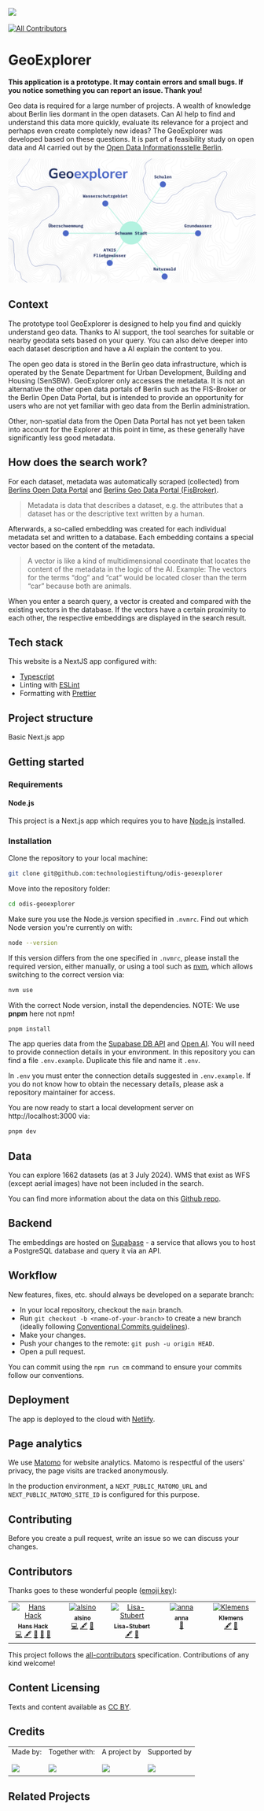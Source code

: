 ![](https://img.shields.io/badge/Built%20with%20%E2%9D%A4%EF%B8%8F-at%20Technologiestiftung%20Berlin-blue)

<!-- ALL-CONTRIBUTORS-BADGE:START - Do not remove or modify this section -->

[![All Contributors](https://img.shields.io/badge/all_contributors-5-orange.svg?style=flat-square)](#contributors-)

<!-- ALL-CONTRIBUTORS-BADGE:END -->

# GeoExplorer

**This application is a prototype. It may contain errors and small bugs. If you notice something you can report an issue. Thank you!**

Geo data is required for a large number of projects. A wealth of knowledge about Berlin lies dormant in the open datasets. Can AI help to find and understand this data more quickly, evaluate its relevance for a project and perhaps even create completely new ideas? The GeoExplorer was developed based on these questions. It is part of a feasibility study on open data and AI carried out by the [Open Data Informationsstelle Berlin](https://odis-berlin.de/).

![screenshot](/public/images/social_image_1280_x_640.png)

## Context

The prototype tool GeoExplorer is designed to help you find and quickly understand geo data. Thanks to AI support, the tool searches for suitable or nearby geodata sets based on your query. You can also delve deeper into each dataset description and have a AI explain the content to you.

The open geo data is stored in the Berlin geo data infrastructure, which is operated by the Senate Department for Urban Development, Building and Housing (SenSBW). GeoExplorer only accesses the metadata. It is not an alternative the other open data portals of Berlin such as the FIS-Broker or the Berlin Open Data Portal, but is intended to provide an opportunity for users who are not yet familiar with geo data from the Berlin administration.

Other, non-spatial data from the Open Data Portal has not yet been taken into account for the Explorer at this point in time, as these generally have significantly less good metadata.

## How does the search work?

For each dataset, metadata was automatically scraped (collected) from [Berlins Open Data Portal](https://daten.berlin.de/) and [Berlins Geo Data Portal (FisBroker)](https://fbinter.stadt-berlin.de/fb/).

> Metadata is data that describes a dataset, e.g. the attributes that a dataset has or the descriptive text written by a human.

Afterwards, a so-called embedding was created for each individual metadata set and written to a database. Each embedding contains a special vector based on the content of the metadata.

> A vector is like a kind of multidimensional coordinate that locates the content of the metadata in the logic of the AI.
> Example: The vectors for the terms “dog” and “cat” would be located closer than the term “car” because both are animals.

When you enter a search query, a vector is created and compared with the existing vectors in the database. If the vectors have a certain proximity to each other, the respective embeddings are displayed in the search result.

## Tech stack

This website is a NextJS app configured with:

- [Typescript](https://www.typescriptlang.org/)
- Linting with [ESLint](https://eslint.org/)
- Formatting with [Prettier](https://prettier.io/)

## Project structure

Basic Next.js app

## Getting started

### Requirements

#### Node.js

This project is a Next.js app which requires you to have [Node.js](https://nodejs.org/en/) installed.

### Installation

Clone the repository to your local machine:

```bash
git clone git@github.com:technologiestiftung/odis-geoexplorer
```

Move into the repository folder:

```bash
cd odis-geoexplorer
```

Make sure you use the Node.js version specified in `.nvmrc`. Find out which Node version you're currently on with:

```bash
node --version
```

If this version differs from the one specified in `.nvmrc`, please install the required version, either manually, or using a tool such as [nvm](https://github.com/nvm-sh/nvm), which allows switching to the correct version via:

```bash
nvm use
```

With the correct Node version, install the dependencies.
NOTE: We use **pnpm** here not npm!

```bash
pnpm install
```

The app queries data from the [Supabase DB API](https://www.supabase.com/) and [Open AI](https://www.openai.com/). You will need to provide connection details in your environment. In this repository you can find a file `.env.example`. Duplicate this file and name it `.env`.

In `.env` you must enter the connection details suggested in `.env.example`. If you do not know how to obtain the necessary details, please ask a repository maintainer for access.

You are now ready to start a local development server on http://localhost:3000 via:

```bash
pnpm dev
```

## Data

You can explore 1662 datasets (as at 3 July 2024). WMS that exist as WFS (except aerial images) have not been included in the search.

You can find more information about the data on this [Github repo](https://github.com/technologiestiftung/odis-geoexplorer-data).

## Backend

The embeddings are hosted on [Supabase](https://www.supabase.com/) - a service that allows you to host a PostgreSQL database and query it via an API.

## Workflow

New features, fixes, etc. should always be developed on a separate branch:

- In your local repository, checkout the `main` branch.
- Run `git checkout -b <name-of-your-branch>` to create a new branch (ideally following [Conventional Commits guidelines](https://www.conventionalcommits.org)).
- Make your changes.
- Push your changes to the remote: `git push -u origin HEAD`.
- Open a pull request.

You can commit using the `npm run cm` command to ensure your commits follow our conventions.

## Deployment

The app is deployed to the cloud with [Netlify](https://www.netlify.com/).

## Page analytics

We use [Matomo](https://matomo.org/) for website analytics. Matomo is respectful of the users' privacy, the page visits are tracked anonymously.

In the production environment, a `NEXT_PUBLIC_MATOMO_URL` and `NEXT_PUBLIC_MATOMO_SITE_ID` is configured for this purpose.

## Contributing

Before you create a pull request, write an issue so we can discuss your changes.

## Contributors

Thanks goes to these wonderful people ([emoji key](https://allcontributors.org/docs/en/emoji-key)):

<!-- ALL-CONTRIBUTORS-LIST:START - Do not remove or modify this section -->
<!-- prettier-ignore-start -->
<!-- markdownlint-disable -->
<table>
  <tbody>
    <tr>
      <td align="center" valign="top" width="14.28%"><a href="https://hanshack.com/"><img src="https://avatars.githubusercontent.com/u/8025164?v=4?s=64" width="64px;" alt="Hans Hack"/><br /><sub><b>Hans Hack</b></sub></a><br /><a href="https://github.com/technologiestiftung/odis-geoexplorer/commits?author=hanshack" title="Code">💻</a> <a href="#content-hanshack" title="Content">🖋</a> <a href="#data-hanshack" title="Data">🔣</a> <a href="https://github.com/technologiestiftung/odis-geoexplorer/commits?author=hanshack" title="Documentation">📖</a> <a href="#projectManagement-hanshack" title="Project Management">📆</a></td>
      <td align="center" valign="top" width="14.28%"><a href="http://alsino.io"><img src="https://avatars.githubusercontent.com/u/8008434?v=4?s=64" width="64px;" alt="alsino"/><br /><sub><b>alsino</b></sub></a><br /><a href="https://github.com/technologiestiftung/odis-geoexplorer/commits?author=alsino" title="Code">💻</a> <a href="#content-alsino" title="Content">🖋</a> <a href="#data-alsino" title="Data">🔣</a></td>
      <td align="center" valign="top" width="14.28%"><a href="https://github.com/Lisa-Stubert"><img src="https://avatars.githubusercontent.com/u/61182572?v=4?s=64" width="64px;" alt="Lisa-Stubert"/><br /><sub><b>Lisa-Stubert</b></sub></a><br /><a href="#content-Lisa-Stubert" title="Content">🖋</a> <a href="#projectManagement-Lisa-Stubert" title="Project Management">📆</a></td>
      <td align="center" valign="top" width="14.28%"><a href="https://fhp.incom.org/profile/9200/projects"><img src="https://avatars.githubusercontent.com/u/46717848?v=4?s=64" width="64px;" alt="anna"/><br /><sub><b>anna</b></sub></a><br /><a href="#design-annameide" title="Design">🎨</a></td>
      <td align="center" valign="top" width="14.28%"><a href="https://github.com/KlemensM"><img src="https://avatars.githubusercontent.com/u/98896505?v=4?s=64" width="64px;" alt="Klemens"/><br /><sub><b>Klemens</b></sub></a><br /><a href="#content-KlemensM" title="Content">🖋</a> <a href="#projectManagement-KlemensM" title="Project Management">📆</a></td>
    </tr>
  </tbody>
</table>

<!-- markdownlint-restore -->
<!-- prettier-ignore-end -->

<!-- ALL-CONTRIBUTORS-LIST:END -->

This project follows the [all-contributors](https://github.com/all-contributors/all-contributors) specification. Contributions of any kind welcome!

## Content Licensing

Texts and content available as [CC BY](https://creativecommons.org/licenses/by/3.0/de/).

## Credits

<table>
  <tr>
      <td>
      Made by: <a href="https://odis-berlin.de">
        <br />
        <br />
        <img width="200" src="https://logos.citylab-berlin.org/logo-odis-berlin.svg" />
      </a>
    </td>
    <td>
       Together with: <a href="https://citylab-berlin.org/de/start/">
        <br />
        <br />
        <img width="200" src="https://logos.citylab-berlin.org/logo-citylab-berlin.svg" />
      </a>
    </td>
    <td>
      A project by <a href="https://www.technologiestiftung-berlin.de/">
        <br />
        <br />
        <img width="150" src="https://logos.citylab-berlin.org/logo-technologiestiftung-berlin-de.svg" />
      </a>
    </td>
    <td>
      Supported by <a href="https://www.berlin.de/rbmskzl/">
        <br />
        <br />
        <img width="80" src="https://logos.citylab-berlin.org/logo-berlin-senatskanzelei-de.svg" />
      </a>
    </td>
  </tr>
</table>

## Related Projects
